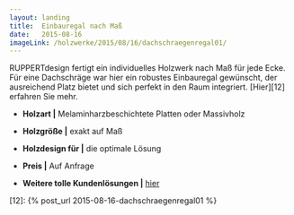 ```yaml
---
layout: landing
title:  Einbauregal nach Maß
date:   2015-08-16
imageLink: /holzwerke/2015/08/16/dachschraegenregal01/
---
```


RUPPERTdesign fertigt ein individuelles Holzwerk nach Maß für jede Ecke.
Für eine Dachschräge war hier ein robustes Einbauregal gewünscht,
der ausreichend Platz bietet und sich perfekt in den Raum integriert.
[Hier][12] erfahren Sie mehr.

* **Holzart \|** Melaminharzbeschichtete Platten oder Massivholz
* **Holzgröße \|** exakt auf Maß
* **Holzdesign für \|** die optimale Lösung
* **Preis \|** Auf Anfrage

* **Weitere tolle Kundenlösungen \|** <a href="{{ site.baseurl }}/holzwerke">hier</a>



[12]: {% post_url 2015-08-16-dachschraegenregal01 %}
